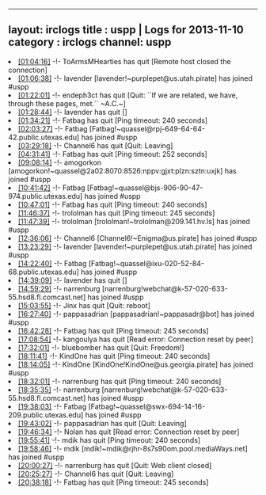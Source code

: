 
---
layout: irclogs
title : uspp | Logs for 2013-11-10
category : irclogs
channel: uspp
---
<li class="logitem"><a href="#01:04:16" name="01:04:16" class="time">[01:04:16]</a> -!- <span class="quit">ToArmsMHearties</span> has quit [Remote host closed the connection] </li>
<li class="logitem"><a href="#01:06:38" name="01:06:38" class="time">[01:06:38]</a> -!- <span class="join">lavender</span> [lavender!~purplepet@us.utah.pirate] has joined #uspp </li>
<li class="logitem"><a href="#01:22:01" name="01:22:01" class="time">[01:22:01]</a> -!- <span class="quit">endeph3ct</span> has quit [Quit: ``If we are related, we have, through these pages, met.`` ~A.C.~] </li>
<li class="logitem"><a href="#01:28:44" name="01:28:44" class="time">[01:28:44]</a> -!- <span class="quit">lavender</span> has quit [] </li>
<li class="logitem"><a href="#01:34:21" name="01:34:21" class="time">[01:34:21]</a> -!- <span class="quit">Fatbag</span> has quit [Ping timeout: 240 seconds] </li>
<li class="logitem"><a href="#02:03:27" name="02:03:27" class="time">[02:03:27]</a> -!- <span class="join">Fatbag</span> [Fatbag!~quassel@rpj-649-64-64-42.public.utexas.edu] has joined #uspp </li>
<li class="logitem"><a href="#03:29:18" name="03:29:18" class="time">[03:29:18]</a> -!- <span class="quit">Channel6</span> has quit [Quit: Leaving] </li>
<li class="logitem"><a href="#04:31:41" name="04:31:41" class="time">[04:31:41]</a> -!- <span class="quit">Fatbag</span> has quit [Ping timeout: 252 seconds] </li>
<li class="logitem"><a href="#09:08:14" name="09:08:14" class="time">[09:08:14]</a> -!- <span class="join">amogorkon</span> [amogorkon!~quassel@2a02:8070:8526:nppv:gjxt:plzn:sztn:uxjk] has joined #uspp </li>
<li class="logitem"><a href="#10:41:42" name="10:41:42" class="time">[10:41:42]</a> -!- <span class="join">Fatbag</span> [Fatbag!~quassel@bjs-906-90-47-974.public.utexas.edu] has joined #uspp </li>
<li class="logitem"><a href="#10:47:01" name="10:47:01" class="time">[10:47:01]</a> -!- <span class="quit">Fatbag</span> has quit [Ping timeout: 240 seconds] </li>
<li class="logitem"><a href="#11:46:37" name="11:46:37" class="time">[11:46:37]</a> -!- <span class="quit">trololman</span> has quit [Ping timeout: 245 seconds] </li>
<li class="logitem"><a href="#11:47:39" name="11:47:39" class="time">[11:47:39]</a> -!- <span class="join">trololman</span> [trololman!~trololman@209.141.hv.ls] has joined #uspp </li>
<li class="logitem"><a href="#12:36:06" name="12:36:06" class="time">[12:36:06]</a> -!- <span class="join">Channel6</span> [Channel6!~Enigma@us.pirate] has joined #uspp </li>
<li class="logitem"><a href="#13:23:29" name="13:23:29" class="time">[13:23:29]</a> -!- <span class="join">lavender</span> [lavender!~purplepet@us.utah.pirate] has joined #uspp </li>
<li class="logitem"><a href="#14:22:40" name="14:22:40" class="time">[14:22:40]</a> -!- <span class="join">Fatbag</span> [Fatbag!~quassel@ixu-020-52-84-68.public.utexas.edu] has joined #uspp </li>
<li class="logitem"><a href="#14:39:09" name="14:39:09" class="time">[14:39:09]</a> -!- <span class="quit">lavender</span> has quit [] </li>
<li class="logitem"><a href="#14:59:29" name="14:59:29" class="time">[14:59:29]</a> -!- <span class="join">narrenburg</span> [narrenburg!webchat@k-57-020-633-55.hsd8.fl.comcast.net] has joined #uspp </li>
<li class="logitem"><a href="#15:03:55" name="15:03:55" class="time">[15:03:55]</a> -!- <span class="quit">Jinx</span> has quit [Quit: reboot] </li>
<li class="logitem"><a href="#16:27:40" name="16:27:40" class="time">[16:27:40]</a> -!- <span class="join">pappasadrian</span> [pappasadrian!~pappasadr@bot] has joined #uspp </li>
<li class="logitem"><a href="#16:42:28" name="16:42:28" class="time">[16:42:28]</a> -!- <span class="quit">Fatbag</span> has quit [Ping timeout: 245 seconds] </li>
<li class="logitem"><a href="#17:08:54" name="17:08:54" class="time">[17:08:54]</a> -!- <span class="quit">kangoulya</span> has quit [Read error: Connection reset by peer] </li>
<li class="logitem"><a href="#17:32:01" name="17:32:01" class="time">[17:32:01]</a> -!- <span class="quit">bluebomber</span> has quit [Quit: Freedom!] </li>
<li class="logitem"><a href="#18:11:41" name="18:11:41" class="time">[18:11:41]</a> -!- <span class="quit">KindOne</span> has quit [Ping timeout: 240 seconds] </li>
<li class="logitem"><a href="#18:14:05" name="18:14:05" class="time">[18:14:05]</a> -!- <span class="join">KindOne</span> [KindOne!KindOne@us.georgia.pirate] has joined #uspp </li>
<li class="logitem"><a href="#18:32:01" name="18:32:01" class="time">[18:32:01]</a> -!- <span class="quit">narrenburg</span> has quit [Ping timeout: 240 seconds] </li>
<li class="logitem"><a href="#18:35:35" name="18:35:35" class="time">[18:35:35]</a> -!- <span class="join">narrenburg</span> [narrenburg!webchat@k-57-020-633-55.hsd8.fl.comcast.net] has joined #uspp </li>
<li class="logitem"><a href="#19:38:03" name="19:38:03" class="time">[19:38:03]</a> -!- <span class="join">Fatbag</span> [Fatbag!~quassel@swx-694-14-16-209.public.utexas.edu] has joined #uspp </li>
<li class="logitem"><a href="#19:43:02" name="19:43:02" class="time">[19:43:02]</a> -!- <span class="quit">pappasadrian</span> has quit [Quit: Leaving] </li>
<li class="logitem"><a href="#19:46:34" name="19:46:34" class="time">[19:46:34]</a> -!- <span class="quit">Nolan</span> has quit [Read error: Connection reset by peer] </li>
<li class="logitem"><a href="#19:55:41" name="19:55:41" class="time">[19:55:41]</a> -!- <span class="quit">mdik</span> has quit [Ping timeout: 240 seconds] </li>
<li class="logitem"><a href="#19:58:46" name="19:58:46" class="time">[19:58:46]</a> -!- <span class="join">mdik</span> [mdik!~mdik@rjhr-8s7s90om.pool.mediaWays.net] has joined #uspp </li>
<li class="logitem"><a href="#20:00:27" name="20:00:27" class="time">[20:00:27]</a> -!- <span class="quit">narrenburg</span> has quit [Quit: Web client closed] </li>
<li class="logitem"><a href="#20:25:27" name="20:25:27" class="time">[20:25:27]</a> -!- <span class="quit">Channel6</span> has quit [Quit: Leaving] </li>
<li class="logitem"><a href="#20:38:18" name="20:38:18" class="time">[20:38:18]</a> -!- <span class="quit">Fatbag</span> has quit [Ping timeout: 245 seconds] </li>


